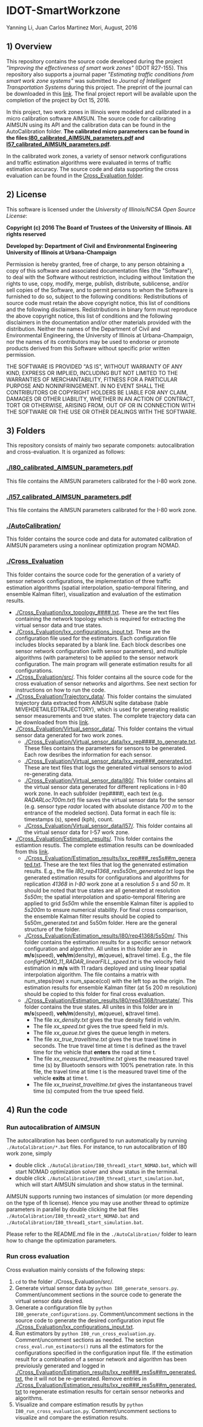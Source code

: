 # IDOT-SmartWorkzone
Yanning Li, Juan Carlos Martinez Mori, August, 2016

## 1) Overview
This repository contains the source code developed during the project *"Improving the effectiveness of smart work zones"* (IDOT R27-155). This repository also supports a journal paper *"Estimating traffic conditions from smart work zone systems"* was submitted to *Journal of Intelligent Transportation Systems* during this project. The preprint of the journal can be downloaded in this [link](https://www.dropbox.com/s/0p4s5amhcjjou5h/LiMoriWork2016.pdf?dl=0). The final project report will be available upon the completion of the project by Oct 15, 2016.

In this project, two work zones in Illinois were modeled and calibrated in a micro calibration software AIMSUN. The source code for calibrating AIMSUN using its API and the calibration data can be found in the AutoCalibration folder. **The calibrated micro parameters can be found in the files:[I80_calibrated_AIMSUN_parameters.pdf](https://github.com/Lab-Work/IDOT-SmartWorkzone/blob/master/I80_calibrated_AIMSUN_parameters.pdf) and [I57_calibrated_AIMSUN_parameters.pdf](https://github.com/Lab-Work/IDOT-SmartWorkzone/blob/master/I80_calibrated_AIMSUN_parameters.pdf).**

In the calibrated work zones, a variety of sensor network configurations and traffic estimation algorithms were evaluated in terms of traffic estimation accuracy. The source code and data supporting the cross evaluation can be found in the [Cross_Evaluation folder](https://github.com/Lab-Work/IDOT-SmartWorkzone/tree/master/Cross_Evaluation). 

## 2) License

This software is licensed under the *University of Illinois/NCSA Open Source License*:

**Copyright (c) 2016 The Board of Trustees of the University of Illinois. All rights reserved**

**Developed by: Department of Civil and Environmental Engineering University of Illinois at Urbana-Champaign**

Permission is hereby granted, free of charge, to any person obtaining a copy of this software and associated documentation files (the "Software"), to deal with the Software without restriction, including without limitation the rights to use, copy, modify, merge, publish, distribute, sublicense, and/or sell copies of the Software, and to permit persons to whom the Software is furnished to do so, subject to the following conditions: Redistributions of source code must retain the above copyright notice, this list of conditions and the following disclaimers. Redistributions in binary form must reproduce the above copyright notice, this list of conditions and the following disclaimers in the documentation and/or other materials provided with the distribution. Neither the names of the Department of Civil and Environmental Engineering, the University of Illinois at Urbana-Champaign, nor the names of its contributors may be used to endorse or promote products derived from this Software without specific prior written permission.

THE SOFTWARE IS PROVIDED "AS IS", WITHOUT WARRANTY OF ANY KIND, EXPRESS OR IMPLIED, INCLUDING BUT NOT LIMITED TO THE WARRANTIES OF MERCHANTABILITY, FITNESS FOR A PARTICULAR PURPOSE AND NONINFRINGEMENT. IN NO EVENT SHALL THE CONTRIBUTORS OR COPYRIGHT HOLDERS BE LIABLE FOR ANY CLAIM, DAMAGES OR OTHER LIABILITY, WHETHER IN AN ACTION OF CONTRACT, TORT OR OTHERWISE, ARISING FROM, OUT OF OR IN CONNECTION WITH THE SOFTWARE OR THE USE OR OTHER DEALINGS WITH THE SOFTWARE.

## 3) Folders
This repository consists of mainly two separate componets: autocalibration and cross-evaluation. It is organized as follows:

### [./I80_calibrated_AIMSUN_parameters.pdf](https://github.com/Lab-Work/IDOT-SmartWorkzone/blob/master/I80_calibrated_AIMSUN_parameters.pdf)
This file contains the AIMSUN parameters calibrated for the I-80 work zone.

### [./I57_calibrated_AIMSUN_parameters.pdf](https://github.com/Lab-Work/IDOT-SmartWorkzone/blob/master/I80_calibrated_AIMSUN_parameters.pdf)
This file contains the AIMSUN parameters calibrated for the I-80 work zone.

### [./AutoCalibration/](https://github.com/Lab-Work/IDOT-SmartWorkzone/tree/master/AutoCalibration)
This folder contains the source code and data for automated calibration of AIMSUN parameters using a nonlinear optimization program NOMAD.

### [./Cross_Evaluation](https://github.com/Lab-Work/IDOT-SmartWorkzone/tree/master/Cross_Evaluation)
This folder contains the source code for the generation of a variety of sensor network configurations, the implementation of three traffic estimation algorithms (spatial interpolation, spatio-temporal filtering, and ensemble Kalman filter), visualization and evaluation of the estimation results. 
- [./Cross_Evaluation/Ixx_topology_####.txt](https://github.com/Lab-Work/IDOT-SmartWorkzone/tree/master/Cross_Evaluation). 
These are the text files containing the network topology which is required for extracting the virtual sensor data and true states. 
- [./Cross_Evaluation/Ixx_configurations_input.txt](https://github.com/Lab-Work/IDOT-SmartWorkzone/tree/master/Cross_Evaluation). These are the configuration file used for the estimators. Each configuration file includes blocks separated by a blank line. Each block describes one sensor network configuration (with sensor parameters), and multiple algorithms (with parameters) to be applied to the sensor network configuration. The main program will generate estimation results for all configurations.
- [./Cross_Evaluation/src/](https://github.com/Lab-Work/IDOT-SmartWorkzone/tree/master/Cross_Evaluation/src). This folder contains all the source code for the cross evaluation of sensor networks and algorthms. See next section for instructions on how to run the code.
- [./Cross_Evaluation/Trajectory_data/](https://github.com/Lab-Work/IDOT-SmartWorkzone/tree/master/Cross_Evaluation/Trajectory_data). This folder contains the simulated trajectory data extracted from AIMSUN sqlite database (table MIVEHDETAILEDTRAJECTORY), which is used for generating realistic sensor measurements and true states. The complete trajectory data can be downloaded from this [link](https://uofi.box.com/s/2bkwejveuew2fospxcn4pqi0df7wrrfj). 
- [./Cross_Evaluation/Virtual_sensor_data/](https://github.com/Lab-Work/IDOT-SmartWorkzone/tree/master/Cross_Evaluation/Virtual_sensor_data). This folder contains the virtual sensor data generated for two work zones. 
  * [./Cross_Evaluation/Virtual_sensor_data/Ixx_rep####_to_generate.txt](https://github.com/Lab-Work/IDOT-SmartWorkzone/tree/master/Cross_Evaluation/Virtual_sensor_data). These files contains the parameters for sensors to be generated. Each row desribes the information for each sensor.
  * [./Cross_Evaluation/Virtual_sensor_data/Ixx_rep####_generated.txt](https://github.com/Lab-Work/IDOT-SmartWorkzone/tree/master/Cross_Evaluation/Virtual_sensor_data). These are text files that logs the generated virtual sensors to aviod re-generating data.
  * [./Cross_Evaluation/Virtual_sensor_data/I80/](https://github.com/Lab-Work/IDOT-SmartWorkzone/tree/master/Cross_Evaluation/Virtual_sensor_data/I80). This folder contains all the virtual sensor data generated for different replications in I-80 work zone. In each subfolder (rep####), each text (e.g. *RADARLoc700m.txt*) file saves the virtual sensor data for the sensor (e.g. sensor type *radar* located with absolute distance *700 m* to the entrance of the modeled section). Data format in each file is: timestamps (s), speed (kph), count.
  * [./Cross_Evaluation/Virtual_sensor_data/I57/](https://github.com/Lab-Work/IDOT-SmartWorkzone/tree/master/Cross_Evaluation/Virtual_sensor_data/I57). This folder contains all the virtual sensor data for I-57 work zone. 
- [./Cross_Evaluation/Estimation_results/](https://github.com/Lab-Work/IDOT-SmartWorkzone/tree/master/Cross_Evaluation/Estimation_results). This folder contains the estiamtion resutls. The complete estimation results can be downloaded from this [link](https://uofi.box.com/s/g6j15tbc2nlnftd0hgv87r2eru6xon6b). 
  * [./Cross_Evaluation/Estimation_results/Ixx_rep###_res5s##m_generated.txt](https://github.com/Lab-Work/IDOT-SmartWorkzone/tree/master/Cross_Evaluation/Estimation_results). These are the text files that log the genenrated estimation results. E.g., the file *I80\_rep41368\_res5s50m\_generated.txt* logs the generated estimation results for configurations and algorithms for replication *41368* in *I-80* work zone at a resolution *5 s* and *50 m*. It should be noted that true states are all generated at resolution *5s50m*; the spatial interpolation and spatio-temporal filtering are applied to grid *5s50m* while the ensemble Kalman filter is applied to *5s200m* to ensure numerical stability. For final cross comparison, the ensemble Kalman filter results should be copied to 5s50m\_generated.txt and 5s50m folder. Here are the general structure of the folder.
  * [./Cross_Evaluation/Estimation_results/I80/rep41368/5s50m/](https://github.com/Lab-Work/IDOT-SmartWorkzone/tree/master/Cross_Evaluation/Estimation_results/I80/rep41368/5s50m). This folder contains the estimation results for a specific sensor network configuration and algorithm. All unites in this folder are in **m/s**(speed), **veh/m**(density), **m**(queue), **s**(travel time). E.g., the file *configHOMO_11_RADAR_linearFILL_speed.txt* is the velocity field estimation in **m/s** with 11 radars deployed and using linear spatial interpolation algorithm. The file contains a matrix with num\_steps(row) x num\_space(col) with the left top as the origin. The estimation results for ensemble Kalman filter (at 5s 200 m resolution) should be copied to this folder for final cross evaluation. 
  * [./Cross_Evaluation/Estimation_results/I80/rep41368/truestate/](https://github.com/Lab-Work/IDOT-SmartWorkzone/tree/master/Cross_Evaluation/Estimation_results/I80/rep41368/truestate). This folder contains the true states. All unites in this folder are in **m/s**(speed), **veh/m**(density), **m**(queue), **s**(travel time).
      + The file *xx_density.txt* gives the true density field in veh/m.
      + The file *xx_speed.txt* gives the true speed field in m/s.
      + The file *xx_queue.txt* gives the queue length in meters.
      + The file *xx_true_traveltime.txt* gives the true travel time in seconds. The true travel time at time t is defined as the travel time for the vehicle that **enters** the road at time t.
      + The file *xx_measured_traveltime.txt* gives the measured travel time (s) by Bluetooth sensors with 100% penetration rate. In this file, the travel time at time t is the measured travel time of the vehicle **exits** at time t.
      + The file *xx_trueinst_traveltime.txt* gives the instantaneous travel time (s) computed from the true speed field. 


## 4) Run the code

### Run autocalibration of AIMSUN
The autocalibration has been configured to run automatically by running `./AutoCalibration/*.bat` files. For instance, to run autocalibration of I80 work zone, simply
- double click `./AutoCalibration/I80_thread1_start_NOMAD.bat`, which will start NOMAD optimization solver and show status in the terminal.
- double click `./AutoCalibration/I80_thread1_start_simulation.bat`, which will start AIMSUN simulation and show status in the terminal.

AIMSUN supports running two instances of simulation (or more depending on the type of th license). Hence you may use another thread to optimize parameters in parallel by double clicking the bat files `./AutoCalibration/I80_thread2_start_NOMAD.bat` and `./AutoCalibration/I80_thread1_start_simulation.bat`. 

Please refer to the README.md file in the `./AutoCalibration/` folder to learn how to change the optimization parameters. 

### Run cross evaluation
Cross evaluation mainly consists of the following steps:

1. `cd` to the folder ./Cross\_Evaluation/src/.
2. Generate virtual sensor data by `python I80_generate_sensors.py`. Comment/uncomment sections in the source code to generate the virtual sensor data desired. 
3. Generate a configuration file by `python I80_generate_configurations.py`. Comment/uncomment sections in the source code to generate the desired configuration input file [./Cross_Evaluation/Ixx_configurations_input.txt](https://github.com/Lab-Work/IDOT-SmartWorkzone/tree/master/Cross_Evaluation). 
4. Run estimators by `python I80_run_cross_evaluation.py`. Comment/uncomment sections as needed. The section `cross_eval.run_estimators()` runs all the estimators for the configurations specified in the configuration input file. If the estimation result for a combination of a sensor network and algorithm has been previoiusly generated and logged in [./Cross_Evaluation/Estimation_results/Ixx_rep###_res5s##m_generated.txt](https://github.com/Lab-Work/IDOT-SmartWorkzone/tree/master/Cross_Evaluation/Estimation_results), the it will not be re-generated. Remove entries in [./Cross_Evaluation/Estimation_results/Ixx_rep###_res5s##m_generated.txt](https://github.com/Lab-Work/IDOT-SmartWorkzone/tree/master/Cross_Evaluation/Estimation_results) to regenerate estimation results for certain sensor networks and algorithms.
5. Visualize and compare estimation resutls by `python I80_run_cross_evaluation.py`. Comment/uncomment sections to visualize and compare the estimation results. 

